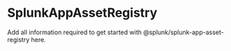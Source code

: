 # SplunkAppAssetRegistry

Add all information required to get started with @splunk/splunk-app-asset-registry here.
